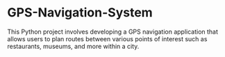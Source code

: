 # GPS-Navigation-System
This Python project involves developing a GPS navigation application that allows users to plan routes between various points of interest such as restaurants, museums, and more within a city.  
